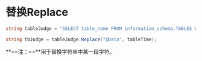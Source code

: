 # 替换Replace

```c#
string tableJudge = "SELECT table_name FROM information_schema.TABLES WHERE table_name ='@Data'";

string tbJudge = tableJudge.Replace("@Data", tableTime);
```

**==注：==**用于替换字符串中某一段字符。

​	